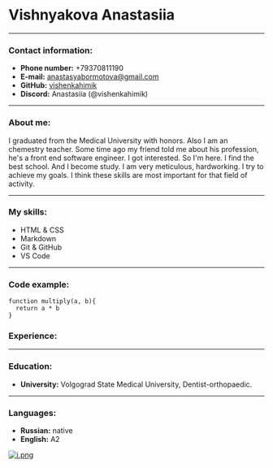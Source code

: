 
# Vishnyakova Anastasiia
---
### Contact information:

* **Phone number:** +79370811190
* **E-mail:** anastasyabormotova@gmail.com
* **GitHub:** [vishenkahimik](https://github.com/vishenkahimik)
* **Discord:** Anastasiia (@vishenkahimik)

---

### About me:

I graduated from the Medical University with honors. Also I am an chemestry teacher. Some time ago my friend told me about his profession, he's a front end software engineer. I got interested. So I'm here. I find the best school. And I become study. I am very meticulous, hardworking. I try to achieve my goals. I think these skills are most important for that field of activity.

---

### My skills:
* HTML & CSS
* Markdown
* Git & GitHub
* VS Code

---

### Code example:

```
function multiply(a, b){
  return a * b
}
```
### Experience:
____
### Education:

* **University:**   Volgograd State Medical University, Dentist-orthopaedic.
---

### Languages:

* **Russian:**   native
* **English:**   A2

[![i.png](https://i.postimg.cc/WzLYNxWQ/i.png)](https://postimg.cc/ZBHxjshc)